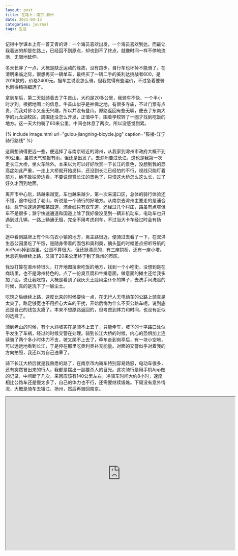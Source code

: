 ```yaml
---
layout: post
title: 在路上：南京-滁州
date: 2021-04-13 
categories: journal
tags: 生活
---
```


记得中学课本上有一首艾青的诗：一个海员喜欢出发，一个海员喜欢到达。而最让我着迷的却是在路上，已经回不到原点，却也到不了终点，就像时间一样不停地流淌，无限地延伸。

冬天长胖了一点，大概是缺乏运动的缘故，没有跑步，自行车也坏掉不能骑了。在清明来临之际，很想再买一辆单车，最终买了一辆二手的美利达挑战者600，是2016款的，价格2400元。据车主说没怎么骑，但我觉得有些溢价，不过急着要骑也懒得精挑细选了。

拿到车后，第二天就骑着去了牛首山，大约是20多公里，我骑车不快，一个半小时才到。根据地图上的信息，牛首山似乎是神佛之地，有很多寺庙，不过门票有点贵，而我对佛寺又全无兴趣，所以并没有登山。原路返回有些无聊，便去了东南大学的九龙湖校区，周围还没怎么开发，正值中午，围着学校转了一圈才找到吃饭的地方。这一天大约骑了60来公里，中间也休息了两次，所以没感觉到累。

{% include image.html url="gulou-jiangning-bicycle.jpg" caption="鼓楼-江宁骑行路线" %}

这周想骑得更远一些，便选择了与南京较近的滁州，从我家到滁州市政府大概不到60公里，虽然天气预报有雨，但还是出发了。去滁州要过长江，这也是我第一次走长江大桥，坐火车除外。本来以为可以好好欣赏一下长江的景色，没想到我的恐高症如此严重，一走上大桥就开始发抖，还没到长江已经怕的不行，视线只能盯着前方，绝不敢往旁边看。不要说观赏长江的景色了，只恨这大桥怎么这么长，过了好久才回到地面。

离开市中心后，路越来越宽，车也越来越少，第一次来浦口区，总体的骑行体验还不错，途中经过了老山，听说是一个骑行的好地方。从南京去滁州主要走的是浦合线、滁宁快速通道和某国道，浦合线只有双车道，还经过几个村庄，路虽有点窄但车不是很多；滁宁快速通道和国道上除了我好像没见到一辆非机动车，电动车也只遇到过几辆，一路上畅通无阻，完全不用考虑刹车，不过当大卡车经过时会有扬尘。

途中看到路牌上有个叫乌衣小镇的地方，离主路很近，便骑过去看了一下，在双洪生态公园里吃了午饭，是随身带着的面包和奥利奥，摘头盔的时候差点把听导航的AirPods掉到湖里。公园不算很大，但还挺漂亮的，有三座拱桥，还有一座小塔。休息完后继续上路，又骑了20来公里终于到了滁州的市区。

我没打算在滁州待很久，打开地图搜索吃饭的地方，找到一个小吃街，没想到是在商场里，也不是滁州特色的，点了一份臭豆腐和牛排意面，做意面的摊主还给我多加了面，说让我吃饱，大概是看到了我灰头土脸风尘仆仆的样子，去洗手间洗脸的时候，真的是洗下了一层尘土。

吃饱之后继续上路，速度比来的时候要快一点，在无行人无电动车的公路上骑真是太爽了，路足够宽也不用担心大车的干扰，开始后悔为什么不买公路车呢，说到底还是自己的钱包太瘪了。本来不想原路返回的，但考虑到体力和时间，也没有近似的选择了。

骑到老山的时候，有个大斜坡实在是骑不上去了，只能牵车，坡下的十字路口处似乎发生了车祸，经过的时候交警在处理。骑到长江大桥的时候，内心的恐惧加上连续骑了两个多小时体力不支，坡又爬不上去了，牵车走到岗亭后，有一块小空地，可以远远地看到长江，于是停在那里吃奥利奥补充能量。对面的交警似乎对着我的方向拍照，我还以为自己违章了。

骑下长江大桥后就是我熟悉的路了，在南京市内骑车特别容易路怒，电动车很多，还有突然冒出来的行人，我都是摆出一副要杀人的目光。这次骑行是用手机App做的记录，中间断了几次，来回应该有140公里左右，净骑车时间大约8小时，速度相比公路车还是慢太多了，自己的体力也不行，还需要继续锻炼。下周没有意外情况，大概是骑车去镇江、扬州，然后再骑回南京。

<iframe src="https://www.google.com/maps/d/embed?mid=11YnfHLXhOgQxYvCpUZLdzpGmOsh4RLTp" width="720" height="480"></iframe>
